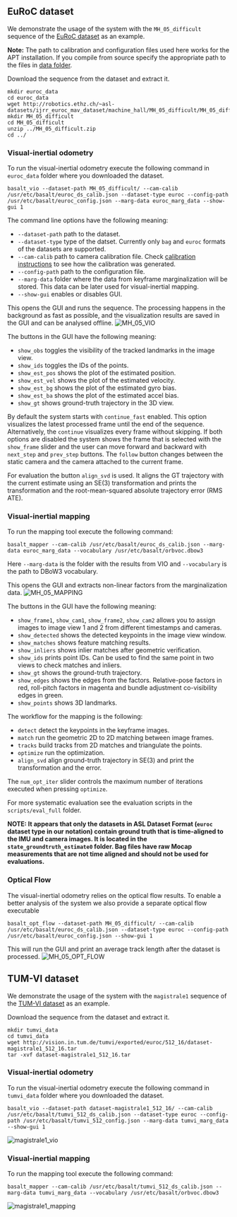 ## EuRoC dataset

We demonstrate the usage of the system with the `MH_05_difficult` sequence of the [EuRoC dataset](https://projects.asl.ethz.ch/datasets/doku.php?id=kmavvisualinertialdatasets) as an example.

**Note:** The path to calibration and configuration files used here works for the APT installation. If you compile from source specify the appropriate path to the files in [data folder](data/).

Download the sequence from the dataset and extract it. 
```
mkdir euroc_data
cd euroc_data
wget http://robotics.ethz.ch/~asl-datasets/ijrr_euroc_mav_dataset/machine_hall/MH_05_difficult/MH_05_difficult.zip
mkdir MH_05_difficult
cd MH_05_difficult
unzip ../MH_05_difficult.zip
cd ../
```

### Visual-inertial odometry
To run the visual-inertial odometry execute the following command in `euroc_data` folder where you downloaded the dataset.
```
basalt_vio --dataset-path MH_05_difficult/ --cam-calib /usr/etc/basalt/euroc_ds_calib.json --dataset-type euroc --config-path /usr/etc/basalt/euroc_config.json --marg-data euroc_marg_data --show-gui 1 
```
The command line options have the following meaning:
* `--dataset-path` path to the dataset.
* `--dataset-type` type of the datset. Currently only `bag` and `euroc` formats of the datasets are supported.
* `--cam-calib` path to camera calibration file. Check [calibration instructions](doc/Calibration.md) to see how the calibration was generated.
* `--config-path` path to the configuration file.
* `--marg-data` folder where the data from keyframe marginalization will be stored. This data can be later used for visual-inertial mapping.
* `--show-gui` enables or disables GUI.

This opens the GUI and runs the sequence. The processing happens in the background as fast as possible, and the visualization results are saved in the GUI and can be analysed offline.
![MH_05_VIO](doc/img/MH_05_VIO.png)

The buttons in the GUI have the following meaning:
* `show_obs` toggles the visibility of the tracked landmarks in the image view.
* `show_ids` toggles the IDs of the points.
* `show_est_pos` shows the plot of the estimated position.
* `show_est_vel` shows the plot of the estimated velocity.
* `show_est_bg` shows the plot of the estimated gyro bias.
* `show_est_ba` shows the plot of the estimated accel bias.
* `show_gt` shows ground-truth trajectory in the 3D view.

By default the system starts with `continue_fast` enabled. This option visualizes the latest processed frame until the end of the sequence. Alternatively, the `continue` visualizes every frame without skipping. If both options are disabled the system shows the frame that is selected with the `show_frame` slider and the user can move forward and backward with `next_step` and `prev_step` buttons. The `follow` button changes between the static camera and the camera attached to the current frame.

For evaluation the button `align_svd` is used. It aligns the GT trajectory with the current estimate using an SE(3) transformation and prints the transformation and the root-mean-squared absolute trajectory error (RMS ATE).

### Visual-inertial mapping
To run the mapping tool execute the following command:
```
basalt_mapper --cam-calib /usr/etc/basalt/euroc_ds_calib.json --marg-data euroc_marg_data --vocabulary /usr/etc/basalt/orbvoc.dbow3
```
Here `--marg-data` is the folder with the results from VIO and `--vocabulary` is the path to DBoW3 vocabulary.

This opens the GUI and extracts non-linear factors from the marginalization data.
![MH_05_MAPPING](doc/img/MH_05_MAPPING.png)

The buttons in the GUI have the following meaning:
* `show_frame1`, `show_cam1`, `show_frame2`, `show_cam2` allows you to assign images to image view 1 and 2 from different timestamps and cameras.
* `show_detected` shows the detected keypoints in the image view window.
* `show_matches` shows feature matching results.
* `show_inliers` shows inlier matches after geometric verification.
* `show_ids` prints point IDs. Can be used to find the same point in two views to check matches and inliers.
* `show_gt` shows the ground-truth trajectory.
* `show_edges` shows the edges from the factors. Relative-pose factors in red, roll-pitch factors in magenta and bundle adjustment co-visibility edges in green.
* `show_points` shows 3D landmarks.

The workflow for the mapping is the following:
* `detect` detect the keypoints in the keyframe images.
* `match` run the geometric 2D to 2D matching between image frames.
* `tracks` build tracks from 2D matches and triangulate the points.
* `optimize` run the optimization.
* `align_svd` align ground-truth trajectory in SE(3) and print the transformation and the error.

The `num_opt_iter` slider controls the maximum number of iterations executed when pressing `optimize`.


For more systematic evaluation see the evaluation scripts in the `scripts/eval_full` folder.

**NOTE: It appears that only the datasets in ASL Dataset Format (`euroc` dataset type in our notation) contain ground truth that is time-aligned to the IMU and camera images. It is located in the `state_groundtruth_estimate0` folder. Bag files have raw Mocap measurements that are not time aligned and should not be used for evaluations.**



### Optical Flow
The visual-inertial odometry relies on the optical flow results. To enable a better analysis of the system we also provide a separate optical flow executable
```
basalt_opt_flow --dataset-path MH_05_difficult/ --cam-calib /usr/etc/basalt/euroc_ds_calib.json --dataset-type euroc --config-path /usr/etc/basalt/euroc_config.json --show-gui 1
```

This will run the GUI and print an average track length after the dataset is processed.
![MH_05_OPT_FLOW](doc/img/MH_05_OPT_FLOW.png)


## TUM-VI dataset

We demonstrate the usage of the system with the `magistrale1` sequence of the [TUM-VI dataset](https://vision.in.tum.de/data/datasets/visual-inertial-dataset) as an example.

Download the sequence from the dataset and extract it. 
```
mkdir tumvi_data
cd tumvi_data
wget http://vision.in.tum.de/tumvi/exported/euroc/512_16/dataset-magistrale1_512_16.tar
tar -xvf dataset-magistrale1_512_16.tar
```

### Visual-inertial odometry
To run the visual-inertial odometry execute the following command in `tumvi_data` folder where you downloaded the dataset.
```
basalt_vio --dataset-path dataset-magistrale1_512_16/ --cam-calib /usr/etc/basalt/tumvi_512_ds_calib.json --dataset-type euroc --config-path /usr/etc/basalt/tumvi_512_config.json --marg-data tumvi_marg_data --show-gui 1 
```
![magistrale1_vio](doc/img/magistrale1_vio.png)

### Visual-inertial mapping
To run the mapping tool execute the following command:
```
basalt_mapper --cam-calib /usr/etc/basalt/tumvi_512_ds_calib.json --marg-data tumvi_marg_data --vocabulary /usr/etc/basalt/orbvoc.dbow3
```
![magistrale1_mapping](doc/img/magistrale1_mapping.png)
